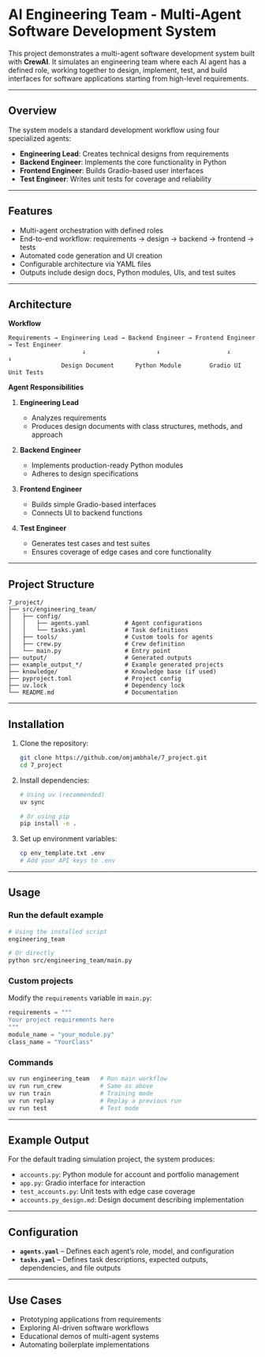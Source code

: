 # AI Engineering Team - Multi-Agent Software Development System

This project demonstrates a multi-agent software development system built with **CrewAI**. It simulates an engineering team where each AI agent has a defined role, working together to design, implement, test, and build interfaces for software applications starting from high-level requirements.

---

## Overview

The system models a standard development workflow using four specialized agents:

* **Engineering Lead**: Creates technical designs from requirements
* **Backend Engineer**: Implements the core functionality in Python
* **Frontend Engineer**: Builds Gradio-based user interfaces
* **Test Engineer**: Writes unit tests for coverage and reliability

---

## Features

* Multi-agent orchestration with defined roles
* End-to-end workflow: requirements → design → backend → frontend → tests
* Automated code generation and UI creation
* Configurable architecture via YAML files
* Outputs include design docs, Python modules, UIs, and test suites

---

## Architecture

**Workflow**

```
Requirements → Engineering Lead → Backend Engineer → Frontend Engineer → Test Engineer
                     ↓                    ↓                   ↓                ↓
               Design Document      Python Module        Gradio UI        Unit Tests
```

**Agent Responsibilities**

1. **Engineering Lead**

   * Analyzes requirements
   * Produces design documents with class structures, methods, and approach

2. **Backend Engineer**

   * Implements production-ready Python modules
   * Adheres to design specifications

3. **Frontend Engineer**

   * Builds simple Gradio-based interfaces
   * Connects UI to backend functions

4. **Test Engineer**

   * Generates test cases and test suites
   * Ensures coverage of edge cases and core functionality

---

## Project Structure

```
7_project/
├── src/engineering_team/
│   ├── config/
│   │   ├── agents.yaml          # Agent configurations
│   │   └── tasks.yaml           # Task definitions
│   ├── tools/                   # Custom tools for agents
│   ├── crew.py                  # Crew definition
│   └── main.py                  # Entry point
├── output/                      # Generated outputs
├── example_output_*/            # Example generated projects
├── knowledge/                   # Knowledge base (if used)
├── pyproject.toml               # Project config
├── uv.lock                      # Dependency lock
└── README.md                    # Documentation
```

---

## Installation

1. Clone the repository:

   ```bash
   git clone https://github.com/omjambhale/7_project.git
   cd 7_project
   ```

2. Install dependencies:

   ```bash
   # Using uv (recommended)
   uv sync

   # Or using pip
   pip install -e .
   ```

3. Set up environment variables:

   ```bash
   cp env_template.txt .env
   # Add your API keys to .env
   ```

---

## Usage

### Run the default example

```bash
# Using the installed script
engineering_team

# Or directly
python src/engineering_team/main.py
```

### Custom projects

Modify the `requirements` variable in `main.py`:

```python
requirements = """
Your project requirements here
"""
module_name = "your_module.py"
class_name = "YourClass"
```

### Commands

```bash
uv run engineering_team   # Run main workflow
uv run run_crew           # Same as above
uv run train              # Training mode
uv run replay             # Replay a previous run
uv run test               # Test mode
```

---

## Example Output

For the default trading simulation project, the system produces:

* `accounts.py`: Python module for account and portfolio management
* `app.py`: Gradio interface for interaction
* `test_accounts.py`: Unit tests with edge case coverage
* `accounts.py_design.md`: Design document describing implementation

---

## Configuration

* **`agents.yaml`** – Defines each agent’s role, model, and configuration
* **`tasks.yaml`** – Defines task descriptions, expected outputs, dependencies, and file outputs

---

## Use Cases

* Prototyping applications from requirements
* Exploring AI-driven software workflows
* Educational demos of multi-agent systems
* Automating boilerplate implementations

